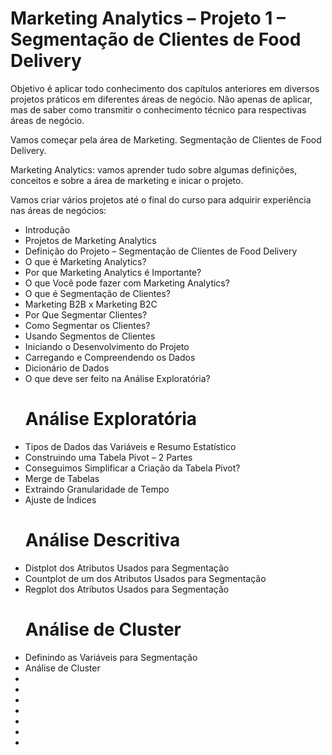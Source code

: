 # Marketing Analytics – Projeto 1 – Segmentação de Clientes de Food Delivery

Objetivo é aplicar todo conhecimento dos capítulos anteriores em diversos projetos práticos em diferentes áreas de negócio. Não apenas de aplicar, mas de saber como transmitir o conhecimento técnico para respectivas áreas de negócio.

Vamos começar pela área de Marketing. Segmentação de Clientes de Food Delivery.

Marketing Analytics: vamos aprender tudo sobre algumas definições, conceitos e sobre a área de marketing e inicar o projeto.

Vamos criar vários projetos até o final do curso para adquirir experiência nas áreas de negócios:

<ul>
  <li>Introdução</li>
  <li>Projetos de Marketing Analytics</li>
  <li>Definição do Projeto – Segmentação de Clientes de Food Delivery</li>
  <li>O que é Marketing Analytics?</li>
  <li>Por que Marketing Analytics é Importante?</li>
  <li>O que Você pode fazer com Marketing Analytics?</li>
  <li>O que é Segmentação de Clientes?</li>
  <li>Marketing B2B x Marketing B2C</li>
  <li>Por Que Segmentar Clientes?</li>
  <li>Como Segmentar os Clientes?</li>
  <li>Usando Segmentos de Clientes</li>
  <li>Iniciando o Desenvolvimento do Projeto</li>
  <li>Carregando e Compreendendo os Dados</li>
  <li>Dicionário de Dados</li>
  <li>O que deve ser feito na Análise Exploratória?</li>

# Análise Exploratória

  <li>Tipos de Dados das Variáveis e Resumo Estatístico</li>
  <li>Construindo uma Tabela Pivot – 2 Partes</li>
  <li>Conseguimos Simplificar a Criação da Tabela Pivot?</li>
  <li>Merge de Tabelas</li>
  <li>Extraindo Granularidade de Tempo</li>
  <li>Ajuste de Índices</li>

# Análise Descritiva

  <li>Distplot dos Atributos Usados para Segmentação</li>
  <li>Countplot de um dos Atributos Usados para Segmentação</li>
  <li>Regplot dos Atributos Usados para Segmentação</li>

# Análise de Cluster

  <li>Definindo as Variáveis para Segmentação</li>
  <li>Análise de Cluster</li>
  <li></li>
  <li></li>
  <li></li>
  <li></li>
  <li></li>
  <li></li>
  <li></li>
</u>